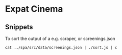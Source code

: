 # Expat Cinema

## Snippets

To sort the output of a e.g. scraper, or screenings.json

```
cat ../spa/src/data/screenings.json | ./sort.js | c
```
